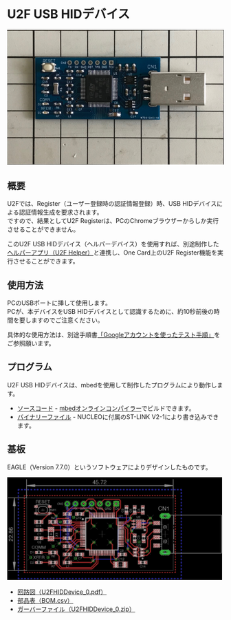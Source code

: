 # U2F USB HIDデバイス

<img src="assets/0001.png" width="600">

## 概要

U2Fでは、Register（ユーザー登録時の認証情報登録）時、USB HIDデバイスによる認証情報生成を要求されます。<br>
ですので、結果としてU2F Registerは、PCのChromeブラウザーからしか実行させることができません。

このU2F USB HIDデバイス（ヘルパーデバイス）を使用すれば、別途制作した[ヘルパーアプリ（U2F Helper）](../Usage/HELPER_INSTALL.md)と連携し、One Card上のU2F Register機能を実行させることができます。

## 使用方法

PCのUSBポートに挿して使用します。<br>
PCが、本デバイスをUSB HIDデバイスとして認識するために、約10秒前後の時間を要しますのでご注意ください。

具体的な使用方法は、別途手順書[「Googleアカウントを使ったテスト手順」](../Usage/GOOGLEACCTEST.md)をご参照願います。

## プログラム

U2F USB HIDデバイスは、mbedを使用して制作したプログラムにより動作します。<br>

- [ソースコード](NucleoF411RE_u2fhiddevice) - [mbedオンラインコンパイラー](https://os.mbed.com/compiler/)でビルドできます。
- [バイナリーファイル](NucleoF411RE_usbmouse.NUCLEO_F411RE.bin) - NUCLEOに付属のST-LINK V2-1により書き込みできます。

## 基板

EAGLE（Version 7.7.0）というソフトウェアによりデザインしたものです。

<img src="pcb/pcb.png" width="500">

- [回路図（U2FHIDDevice_0.pdf）](pcb/U2FHIDDevice_0.pdf)
- [部品表（BOM.csv）](pcb/bom/BOM.csv)
- [ガーバーファイル（U2FHIDDevice_0.zip）](pcb/gerber/U2FHIDDevice_0.zip)
